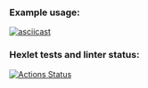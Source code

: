 ### Example usage:
[![asciicast](https://asciinema.org/a/uACdj7sItbRXlTw2BPGJBkzyX.svg)](https://asciinema.org/a/uACdj7sItbRXlTw2BPGJBkzyX)

### Hexlet tests and linter status:
[![Actions Status](https://github.com/ZaqWasder/python-project-lvl1/actions/workflows/hexlet-check.yml/badge.svg)](https://github.com/ZaqWasder/python-project-lvl1/actions)
